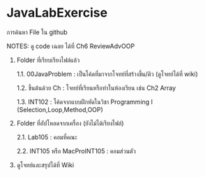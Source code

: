 # JavaLabExercise
การค้นหา File ใน github

NOTES: ดู code เฉลย ได้ที่ Ch6 ReviewAdvOOP

1. Folder ที่เรียบเรียงไฟล์แล้ว

     1.1. 00JavaProblem : เป็นโค้ดที่มาจากโจทย์ที่สร้างขึ้น/ติว (ดูโจทย์ได้ที่ wiki)
  
     1.2. ขึ้นต้นด้วย Ch : โจทย์ที่เรียนหรือทำในห้องเรียน  เช่น Ch2 Array
     
     1.3. INT102 : โค้ดจากแบบฝึกหัดในวิชา Programming I (Selection,Loop,Method,OOP)
  
2. Folder ที่อัปโหลดจากเครื่อง (ยังไม่ได้เรียงไฟล์)

     2.1. Lab105 : คอมที่คณะ
  
     2.2. INT105 หรือ MacProINT105 : คอมส่วนตัว
     
3. ดูโจทย์และสรุปได้ที่ Wiki
